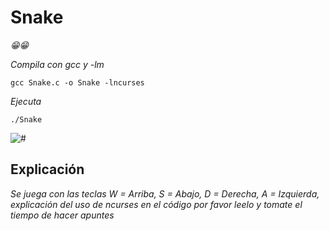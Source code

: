 # Snake

_😁😁_

_Compila con gcc y -lm_

```
gcc Snake.c -o Snake -lncurses
```

_Ejecuta_

```
./Snake
```

<img src=/00.-Sources/snake.gif alt="#"/>

## Explicación 

_Se juega con las teclas W = Arriba, S = Abajo, D = Derecha, A = Izquierda, explicación del uso de ncurses en el código por favor leelo y tomate el tiempo de hacer apuntes_

